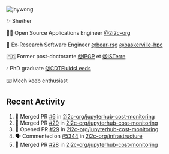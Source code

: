 ![jnywong](https://readme-typing-svg.demolab.com/?font=Intel+One+Mono&size=36&duration=3000&pause=1000&color=6bc46d&vCenter=true&width=170&lines=jnywong)

✨ She/her

👩‍💻 Open Source Applications Engineer [@2i2c-org](https://2i2c.org/)

🐻 Ex-Research Software Engineer [@bear-rsg](https://github.com/bear-rsg) [@baskerville-hpc](https://github.com/baskerville-hpc) 

🇫🇷 Former post-doctorante [@IPGP](https://github.com/IPGP) et [@ISTerre](https://www.isterre.fr/) 

💧 PhD graduate [@CDTFluidsLeeds](https://fluid-dynamics.leeds.ac.uk/) 

⌨️ Mech keeb enthusiast 

## Recent Activity 

<!--START_SECTION:activity-->
1. 🎉 Merged PR [#6](https://github.com/2i2c-org/jupyterhub-cost-monitoring/pull/6) in [2i2c-org/jupyterhub-cost-monitoring](https://github.com/2i2c-org/jupyterhub-cost-monitoring)
2. 🎉 Merged PR [#29](https://github.com/2i2c-org/jupyterhub-cost-monitoring/pull/29) in [2i2c-org/jupyterhub-cost-monitoring](https://github.com/2i2c-org/jupyterhub-cost-monitoring)
3. 💪 Opened PR [#29](https://github.com/2i2c-org/jupyterhub-cost-monitoring/pull/29) in [2i2c-org/jupyterhub-cost-monitoring](https://github.com/2i2c-org/jupyterhub-cost-monitoring)
4. 🗣 Commented on [#5344](https://github.com/2i2c-org/infrastructure/issues/5344#issuecomment-3219492850) in [2i2c-org/infrastructure](https://github.com/2i2c-org/infrastructure)
5. 🎉 Merged PR [#28](https://github.com/2i2c-org/jupyterhub-cost-monitoring/pull/28) in [2i2c-org/jupyterhub-cost-monitoring](https://github.com/2i2c-org/jupyterhub-cost-monitoring)
<!--END_SECTION:activity-->
